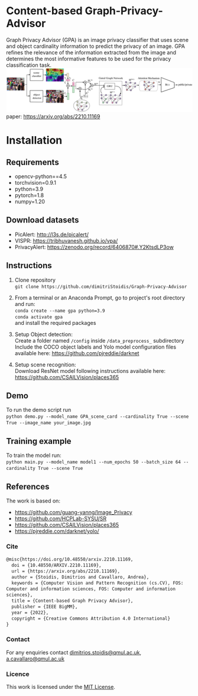# Content-based Graph-Privacy-Advisor
Graph Privacy Advisor (GPA) is an image privacy classifier that uses scene and object cardinality information to predict the privacy of an image.
GPA refines the relevance of the information extracted from the image and determines the most informative features to be used for the privacy classification task.
![Graph Privacy Advisor pipeline](/GPA_pipeline.png)</br>
paper: https://arxiv.org/abs/2210.11169

# Installation

## Requirements
* opencv-python==4.5
* torchvision=0.9.1
* python=3.9
* pytorch=1.8
* numpy=1.20

## Download datasets
* PicAlert: http://l3s.de/picalert/
* VISPR: https://tribhuvanesh.github.io/vpa/
* PrivacyAlert: https://zenodo.org/record/6406870#.Y2KtsdLP3ow

## Instructions
1. Clone repository</br>
`git clone https://github.com/dimitriStoidis/Graph-Privacy-Advisor`

2. From a terminal or an Anaconda Prompt, go to project's root directory
and run:</br>
`conda create --name gpa python=3.9` </br>
`conda activate gpa` </br>
and install the required packages

3. Setup Object detection: </br>
Create a folder named `/config` inside `/data_preprocess_` subdirectory</br>
Include the COCO object labels and Yolo model configuration files available here: https://github.com/pjreddie/darknet 

4. Setup scene recognition:</br>
Download ResNet model following instructions available here: https://github.com/CSAILVision/places365

## Demo
To run the demo script run </br>
`python demo.py --model_name GPA_scene_card --cardinality True --scene True --image_name your_image.jpg`

## Training example

To train the model run: </br>
`python main.py --model_name model1 --num_epochs 50 --batch_size 64 --cardinality True --scene True`


## References
The work is based on:
* https://github.com/guang-yanng/Image_Privacy
* https://github.com/HCPLab-SYSU/SR
* https://github.com/CSAILVision/places365
* https://pjreddie.com/darknet/yolo/

### Cite
```
@misc{https://doi.org/10.48550/arxiv.2210.11169,
  doi = {10.48550/ARXIV.2210.11169},
  url = {https://arxiv.org/abs/2210.11169},
  author = {Stoidis, Dimitrios and Cavallaro, Andrea},
  keywords = {Computer Vision and Pattern Recognition (cs.CV), FOS: Computer and information sciences, FOS: Computer and information sciences},
  title = {Content-based Graph Privacy Advisor},
  publisher = {IEEE BigMM},
  year = {2022},
  copyright = {Creative Commons Attribution 4.0 International}
}
```
### Contact
For any enquiries contact dimitrios.stoidis@qmul.ac.uk, a.cavallaro@qmul.ac.uk

### Licence
This work is licensed under the [MIT License](https://github.com/dimitriStoidis/GenGAN/blob/main/LICENSE).
